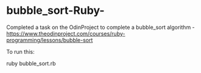 # bubble_sort-Ruby-
Completed a task on the OdinProject to complete a bubble_sort algorithm - https://www.theodinproject.com/courses/ruby-programming/lessons/bubble-sort

To run this:

ruby bubble_sort.rb 
